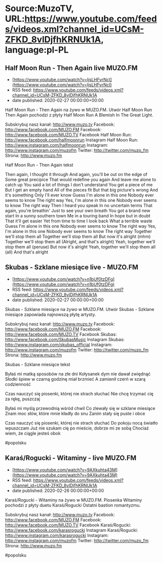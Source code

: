 # Source:MuzoTV, URL:https://www.youtube.com/feeds/videos.xml?channel_id=UCsM-ZFKD_8vlDjfhKRNUk1A, language:pl-PL

## Half Moon Run - Then Again live MUZO.FM
 - [https://www.youtube.com/watch?v=IjsLHFvrNcI](https://www.youtube.com/watch?v=IjsLHFvrNcI)
 - RSS feed: https://www.youtube.com/feeds/videos.xml?channel_id=UCsM-ZFKD_8vlDjfhKRNUk1A
 - date published: 2020-02-27 00:00:00+00:00

Half Moon Run - Then Again na żywo w MUZO.FM. Utwór Half Moon Run Then Again pochodzi z płyty Half Moon Run A Blemish In The Great Light. 

Subskrybuj nasz kanał: http://www.muzo.tv
Facebook: http://www.facebook.com/MUZO.FM
Facebook: http://www.facebook.com/MUZO.TV
Facebook Half Moon Run: http://www.facebook.com/halfmoonrun
Instagram Half Moon Run: http://www.instagram.com/halfmoonrun
Instagram: http://www.instagram.com/muzofm
Twitter: http://twitter.com/muzo_fm
Strona: http://www.muzo.fm


Half Moon Run - Then Again tekst 

Then again, I thought it through
And again, you'll be out on the edge of
Some great precipice
That would redefine you again
And leave me alone to catch up
You said a lot of things
I don't understand
You get a piece of me
But I get an empty hand
All of the pieces fit
But that big picture's wrong
And it's something
Only I'll ever know
Guess I'm alone in this one
Nobody ever seems to know
The right way
Yes, I'm alone in this one
Nobody ever seems to know
The right way
Then I heard you speak
In no uncertain terms
That again, you're breathin'
Just to see your own breath
You got a brand new start
In a sunny southern town
Me in a touring band
In hope but in doubt
That it'll get easier
Yet from time to time
I look back
What a terrible waste
Guess I'm alone in this one
Nobody ever seems to know
The right way
Yes, I'm alone in this one
Nobody ever seems to know
The right way
Together we'll stop them all
Together we'll stop them all
But now it's alright (mhm)
Together we'll stop them all
(Alright, and that's alright)
Yeah, together we'll stop them all (peruse)
But now it's alright
Yeah, together we'll stop them all (all)
And that's alright

## Skubas - Szklane miesiące live - MUZO.FM
 - [https://www.youtube.com/watch?v=n1bUf0tzDFg](https://www.youtube.com/watch?v=n1bUf0tzDFg)
 - RSS feed: https://www.youtube.com/feeds/videos.xml?channel_id=UCsM-ZFKD_8vlDjfhKRNUk1A
 - date published: 2020-02-27 00:00:00+00:00

Skubas - Szklane miesiące na żywo w MUZO.FM. Utwór Skubas - Szklane miesiące zapowiada najnowszą płytę artysty. 

Subskrybuj nasz kanał: http://www.muzo.tv
Facebook: http://www.facebook.com/MUZO.FM
Facebook: http://www.facebook.com/MUZO.TV
Facebook Skubas: http://www.facebook.com/SkubasMusic
Instagram Skubas: http://www.instagram.com/skubas_official
Instagram: http://www.instagram.com/muzofm
Twitter: http://twitter.com/muzo_fm
Strona: http://www.muzo.fm


Skubas - Szklane miesiące tekst


Byłaś mi matką sposobów na złe dni
Kołysanek dym nie dawał zwiędnąć
Słodki śpiew w czarną godzinę miał brzmieć
A zamienił czerń w szarą codzienność

Czas nauczyć się piosenki, której nie strach słuchać
Nie chcę trzymać cię za rękę, puszczaj


Byłaś mi myślą przewodnią wśród chwil 
Co zlewały się w szklane miesiące
Znam moc słów, które mnie kładły do snu
Zanim stały się puste i obce

Czas nauczyć się piosenki, której nie strach słuchać
Do pokoju nocą światło wpuszczam
Już nie szukam cię po mieście, dobrze mi ze sobą
Chociaż wiem, że ciągle jesteś obok 

#popolsku

## Karaś/Rogucki - Witaminy - live MUZO.FM
 - [https://www.youtube.com/watch?v=9AXkuhta43M](https://www.youtube.com/watch?v=9AXkuhta43M)
 - RSS feed: https://www.youtube.com/feeds/videos.xml?channel_id=UCsM-ZFKD_8vlDjfhKRNUk1A
 - date published: 2020-02-26 00:00:00+00:00

Karaś/Rogucki - Witaminy na żywo w MUZO.FM. Piosenka Witaminy pochodzi z płyty duetu Karaś/Rogucki Ostatni bastion romantyzmu.

Subskrybuj nasz kanał: http://www.muzo.tv
Facebook: http://www.facebook.com/MUZO.FM
Facebook: http://www.facebook.com/MUZO.TV
Facebook Karaś/Rogucki: http://www.facebook.com/karasrogucki
Instagram Karaś/Rogucki: http://www.instagram.com/karasrogucki
Instagram: http://www.instagram.com/muzofm
Twitter: http://twitter.com/muzo_fm
Strona: http://www.muzo.fm 

#popolsku


